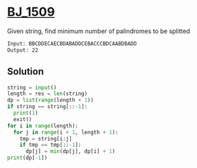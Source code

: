 # [BJ_1509](https://acmicpc.net/problem/1509)

Given string, find minimum number of palindromes to be splitted

```txt
Input: BBCDDECAECBDABADDCEBACCCBDCAABDBADD
Output: 22
```

## Solution

```py
string = input()
length = res = len(string)
dp = list(range(length + 1))
if string == string[::-1]:
  print(1)
  exit()
for i in range(length):
  for j in range(i + 1, length + 1):
    tmp = string[i:j]
    if tmp == tmp[::-1]:
      dp[j] = min(dp[j], dp[i] + 1)
print(dp[-1])
```
